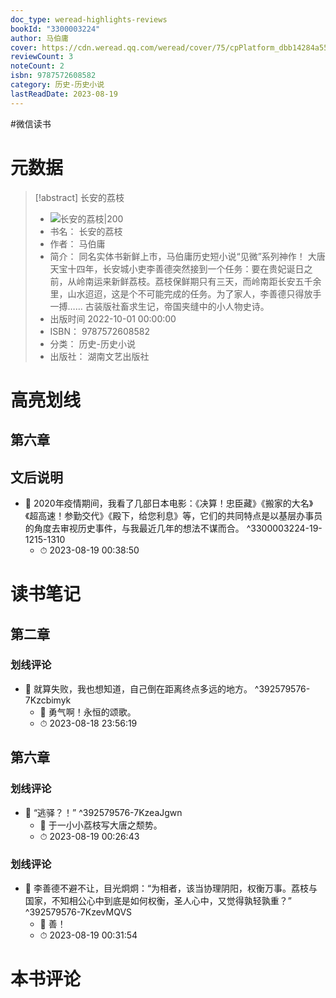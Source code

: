 ```yaml
---
doc_type: weread-highlights-reviews
bookId: "3300003224"
author: 马伯庸
cover: https://cdn.weread.qq.com/weread/cover/75/cpPlatform_dbb14284a55f1e733b60202b0777255d/t7_cpPlatform_dbb14284a55f1e733b60202b0777255d.jpg
reviewCount: 3
noteCount: 2
isbn: 9787572608582
category: 历史-历史小说
lastReadDate: 2023-08-19
---
```

#微信读书
# 元数据
> [!abstract] 长安的荔枝
> - ![ 长安的荔枝|200](https://cdn.weread.qq.com/weread/cover/75/cpPlatform_dbb14284a55f1e733b60202b0777255d/t7_cpPlatform_dbb14284a55f1e733b60202b0777255d.jpg)
> - 书名： 长安的荔枝
> - 作者： 马伯庸
> - 简介： 同名实体书新鲜上市，马伯庸历史短小说“见微”系列神作！
大唐天宝十四年，长安城小吏李善德突然接到一个任务：要在贵妃诞日之前，从岭南运来新鲜荔枝。荔枝保鲜期只有三天，而岭南距长安五千余里，山水迢迢，这是个不可能完成的任务。为了家人，李善德只得放手一搏……
古装版社畜求生记，帝国夹缝中的小人物史诗。
> - 出版时间 2022-10-01 00:00:00
> - ISBN： 9787572608582
> - 分类： 历史-历史小说
> - 出版社： 湖南文艺出版社

# 高亮划线

## 第六章

 
## 文后说明


- 📌 2020年疫情期间，我看了几部日本电影：《决算！忠臣藏》《搬家的大名》《超高速！参勤交代》《殿下，给您利息》等，它们的共同特点是以基层办事员的角度去审视历史事件，与我最近几年的想法不谋而合。 ^3300003224-19-1215-1310
    - ⏱ 2023-08-19 00:38:50 
# 读书笔记

## 第二章

### 划线评论
- 📌 就算失败，我也想知道，自己倒在距离终点多远的地方。  ^392579576-7Kzcbimyk
    - 💭 勇气啊！永恒的颂歌。
    - ⏱ 2023-08-18 23:56:19
   
## 第六章

### 划线评论
- 📌 “逃驿？！”  ^392579576-7KzeaJgwn
    - 💭 于一小小荔枝写大唐之颓势。
    - ⏱ 2023-08-19 00:26:43

### 划线评论
- 📌 李善德不避不让，目光炯炯：“为相者，该当协理阴阳，权衡万事。荔枝与国家，不知相公心中到底是如何权衡，圣人心中，又觉得孰轻孰重？”  ^392579576-7KzevMQVS
    - 💭 善！
    - ⏱ 2023-08-19 00:31:54
   
# 本书评论
